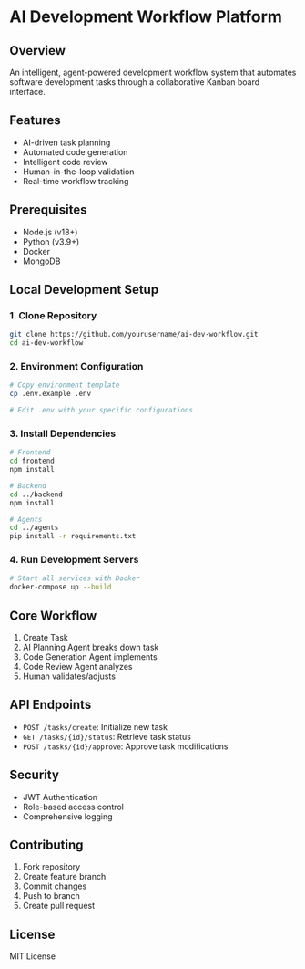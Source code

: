 # AI Development Workflow Platform

## Overview
An intelligent, agent-powered development workflow system that automates software development tasks through a collaborative Kanban board interface.

## Features
- AI-driven task planning
- Automated code generation
- Intelligent code review
- Human-in-the-loop validation
- Real-time workflow tracking

## Prerequisites
- Node.js (v18+)
- Python (v3.9+)
- Docker
- MongoDB

## Local Development Setup

### 1. Clone Repository
```bash
git clone https://github.com/yourusername/ai-dev-workflow.git
cd ai-dev-workflow
```

### 2. Environment Configuration
```bash
# Copy environment template
cp .env.example .env

# Edit .env with your specific configurations
```

### 3. Install Dependencies
```bash
# Frontend
cd frontend
npm install

# Backend
cd ../backend
npm install

# Agents
cd ../agents
pip install -r requirements.txt
```

### 4. Run Development Servers
```bash
# Start all services with Docker
docker-compose up --build
```

## Core Workflow
1. Create Task
2. AI Planning Agent breaks down task
3. Code Generation Agent implements
4. Code Review Agent analyzes
5. Human validates/adjusts

## API Endpoints
- `POST /tasks/create`: Initialize new task
- `GET /tasks/{id}/status`: Retrieve task status
- `POST /tasks/{id}/approve`: Approve task modifications

## Security
- JWT Authentication
- Role-based access control
- Comprehensive logging

## Contributing
1. Fork repository
2. Create feature branch
3. Commit changes
4. Push to branch
5. Create pull request

## License
MIT License

